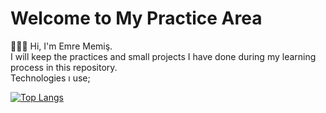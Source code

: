 # Welcome to My Practice Area
👨🏻‍💻 Hi, I'm Emre Memiş.  
I will keep the practices and small projects I have done during my learning process in this repository.  
Technologies ı use;
  
[![Top Langs](https://github-readme-stats.vercel.app/api/top-langs/?username=anuraghazra&layout=compact)](https://github.com/anuraghazra/github-readme-stats)   
